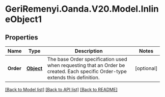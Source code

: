 # GeriRemenyi.Oanda.V20.Model.InlineObject1
## Properties

Name | Type | Description | Notes
------------ | ------------- | ------------- | -------------
**Order** | [**Object**](.md) | The base Order specification used when requesting that an Order be created. Each specific Order-type extends this definition. | [optional] 

[[Back to Model list]](../README.md#documentation-for-models) [[Back to API list]](../README.md#documentation-for-api-endpoints) [[Back to README]](../README.md)


